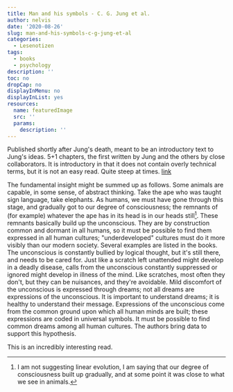 ```yaml
---
title: Man and his symbols - C. G. Jung et al.
author: nelvis
date: '2020-08-26'
slug: man-and-his-symbols-c-g-jung-et-al
categories:
  - Lesenotizen
tags:
  - books
  - psychology
description: ''
toc: no
dropCap: no
displayInMenu: no
displayInList: yes
resources:
  name: featuredImage
  src: ''
  params:
    description: ''
---
```


Published shortly after Jung's death, meant to be an introductory text to Jung's ideas. 5+1 chapters, the first written by Jung and the others by close collaborators. It is introductory in that it does not contain overly technical terms, but it is not an easy read. Quite steep at times. [link](https://www.goodreads.com/book/show/123632.Man_and_His_Symbols)

The fundamental insight might be summed up as follows. Some animals are capable, in some sense, of abstract thinking. Take the ape who was taught sign language, take elephants. As humans, we must have gone through this stage, and gradually got to our degree of consciousness; the remnants of (for example) whatever the ape has in its head is in our heads still[^1].
These remnants basically build up the unconscious. They are by construction common and dormant in all humans, so it must be possible to find them expressed in all human cultures; "underdeveloped" cultures must do it more visibly than our modern society. Several examples are listed in the books.
The unconscious is constantly bullied by logical thought, but it's still there, and needs to be cared for. Just like a scratch left unattended might develop in a deadly disease, calls from the unconscious constantly suppressed or ignored might develop in illness of the mind. Like scratches, most often they don't, but they can be nuisances, and they're avoidable.
Mild discomfort of the unconscious is expressed through dreams; not all dreams are expressions of the unconscious. It is important to understand dreams; it is healthy to understand their message. Expressions of the unconscious come from the common ground upon which all human minds are built; these expressions are coded in universal symbols. It must be possible to find common dreams among all human cultures. The authors bring data to support this hypothesis.

This is an incredibly interesting read.

[^1]: I am not suggesting linear evolution, I am saying that our degree of consciousness built up gradually, and at some point it was close to what we see in animals.
